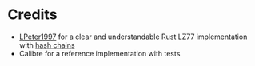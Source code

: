 # Credits

- [LPeter1997](https://github.com/LPeter1997) for a clear and understandable Rust LZ77 implementation with [hash chains](https://gist.github.com/LPeter1997/1c88e7540d03552cacd875eb82caad8d)
- Calibre for a reference implementation with tests
